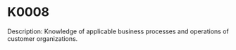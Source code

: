 # K0008
Description: Knowledge of applicable business processes and operations of customer organizations.
